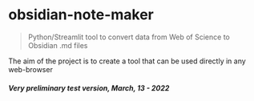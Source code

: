 # obsidian-note-maker



> Python/Streamlit tool to convert data from Web of Science to Obsidian .md files

The aim of the project is to create a tool that can be used directly in any web-browser


##### Very preliminary test version, March, 13 - 2022
